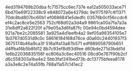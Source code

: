 4ed3194769b20dba
fc71575cc6ec737e
ea12a505033ace71
6bd70e69f22338c9
e848072a6e4279dc
9e1175197c4f1371
70dc8bd807bc60b1
ef0686841e5dedfc
03576b0cf56ccdc6
ef4c2ac8ce5e2563
752cf68d02a3d4a9
9861ca00a7fa7a3a
31e8dff2a622f20f
a79e05a3d6fa87fc
00e94c0bd4594dee
921a7be2c2085581
3a925a4d1eefb4a2
9ef05a98354105e7
1b0767d0531d9c0c
58616184168d76ce
d0a60c24401937f3
3675174b46a9ca3f
518a1fa13a87b571
edf889058790b651
d4ffba16b5b8fd12
8b7c93ef8d93d9ee
d60bde271d3bdd1d
1e6b22036835156f
ec806a3c6ec40516
08cd0e767f90b2cf
d6c558303a1ba4e2
5bb3faf241bed73b
dc13775bfeea8178
a3a3e8c2e74a55fb
788a11a57c141ec2
